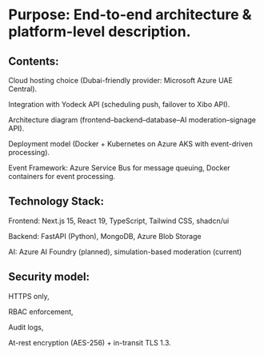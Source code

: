 # Purpose: End-to-end architecture & platform-level description.

## Contents:

Cloud hosting choice (Dubai-friendly provider: Microsoft Azure UAE Central).

Integration with Yodeck API (scheduling push, failover to Xibo API).

Architecture diagram (frontend–backend–database–AI moderation–signage API).

Deployment model (Docker + Kubernetes on Azure AKS with event-driven processing).

Event Framework: Azure Service Bus for message queuing, Docker containers for event processing.

## Technology Stack:

Frontend: Next.js 15, React 19, TypeScript, Tailwind CSS, shadcn/ui

Backend: FastAPI (Python), MongoDB, Azure Blob Storage

AI: Azure AI Foundry (planned), simulation-based moderation (current)

## Security model:

HTTPS only,

RBAC enforcement,

Audit logs,

At-rest encryption (AES-256) + in-transit TLS 1.3.